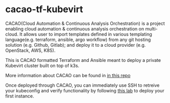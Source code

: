 # cacao-tf-kubevirt
CACAO(Cloud Automation & Continuous Analysis Orchestration) is a project enabling cloud automation & continuous analysis orchestration on multi-cloud. It allows user to import templates defined in various templating language(e.g. terraform, ansible, argo workflow) from any git hosting solution (e.g. Github, Gitlab); and deploy it to a cloud provider (e.g. OpenStack, AWS, K8S).

This is CACAO formatted Terraform and Ansible meant to deploy a private Kubevirt cluster built on top of k3s.

More information about CACAO can be found in [in this repo](https://gitlab.com/cyverse/cacao)

Once deployed through CACAO, you can immediately use SSH to retreive your kubeconfig and verify functionality by following [this lab](https://kubevirt.io/labs/kubernetes/lab1.html) to deploy your first instance.